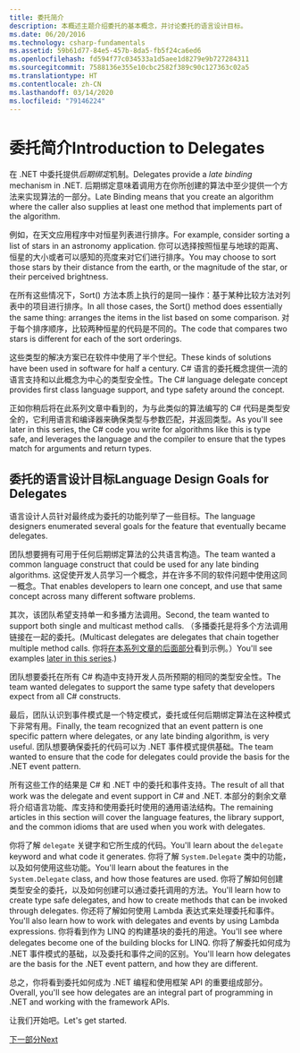 ```yaml
---
title: 委托简介
description: 本概述主题介绍委托的基本概念，并讨论委托的语言设计目标。
ms.date: 06/20/2016
ms.technology: csharp-fundamentals
ms.assetid: 59b61d77-84e5-457b-8da5-fb5f24ca6ed6
ms.openlocfilehash: fd594f77c034533a1d5aee1d8279e9b727284311
ms.sourcegitcommit: 7588136e355e10cbc2582f389c90c127363c02a5
ms.translationtype: HT
ms.contentlocale: zh-CN
ms.lasthandoff: 03/14/2020
ms.locfileid: "79146224"
---
```

# <a name="introduction-to-delegates"></a><span data-ttu-id="2ca73-103">委托简介</span><span class="sxs-lookup"><span data-stu-id="2ca73-103">Introduction to Delegates</span></span>

<span data-ttu-id="2ca73-104">在 .NET 中委托提供*后期绑定*机制。</span><span class="sxs-lookup"><span data-stu-id="2ca73-104">Delegates provide a *late binding* mechanism in .NET.</span></span> <span data-ttu-id="2ca73-105">后期绑定意味着调用方在你所创建的算法中至少提供一个方法来实现算法的一部分。</span><span class="sxs-lookup"><span data-stu-id="2ca73-105">Late Binding means that you create an algorithm where the caller also supplies at least one method that implements part of the algorithm.</span></span>

<span data-ttu-id="2ca73-106">例如，在天文应用程序中对恒星列表进行排序。</span><span class="sxs-lookup"><span data-stu-id="2ca73-106">For example, consider sorting a list of stars in an astronomy application.</span></span>
<span data-ttu-id="2ca73-107">你可以选择按照恒星与地球的距离、恒星的大小或者可以感知的亮度来对它们进行排序。</span><span class="sxs-lookup"><span data-stu-id="2ca73-107">You may choose to sort those stars by their distance from the earth, or the magnitude of the star, or their perceived brightness.</span></span>

<span data-ttu-id="2ca73-108">在所有这些情况下，Sort() 方法本质上执行的是同一操作：基于某种比较方法对列表中的项目进行排序。</span><span class="sxs-lookup"><span data-stu-id="2ca73-108">In all those cases, the Sort() method does essentially the same thing: arranges the items in the list based on some comparison.</span></span> <span data-ttu-id="2ca73-109">对于每个排序顺序，比较两种恒星的代码是不同的。</span><span class="sxs-lookup"><span data-stu-id="2ca73-109">The code that compares two stars is different for each of the sort orderings.</span></span>

<span data-ttu-id="2ca73-110">这些类型的解决方案已在软件中使用了半个世纪。</span><span class="sxs-lookup"><span data-stu-id="2ca73-110">These kinds of solutions have been used in software for half a century.</span></span>
<span data-ttu-id="2ca73-111">C# 语言的委托概念提供一流的语言支持和以此概念为中心的类型安全性。</span><span class="sxs-lookup"><span data-stu-id="2ca73-111">The C# language delegate concept provides first class language support, and type safety around the concept.</span></span>

<span data-ttu-id="2ca73-112">正如你稍后将在此系列文章中看到的，为与此类似的算法编写的 C# 代码是类型安全的，它利用语言和编译器来确保类型与参数匹配，并返回类型。</span><span class="sxs-lookup"><span data-stu-id="2ca73-112">As you'll see later in this series, the C# code you write for algorithms like this is type safe, and leverages the language and the compiler to ensure that the types match for arguments and return types.</span></span>

## <a name="language-design-goals-for-delegates"></a><span data-ttu-id="2ca73-113">委托的语言设计目标</span><span class="sxs-lookup"><span data-stu-id="2ca73-113">Language Design Goals for Delegates</span></span>

<span data-ttu-id="2ca73-114">语言设计人员针对最终成为委托的功能列举了一些目标。</span><span class="sxs-lookup"><span data-stu-id="2ca73-114">The language designers enumerated several goals for the feature that eventually became delegates.</span></span>

<span data-ttu-id="2ca73-115">团队想要拥有可用于任何后期绑定算法的公共语言构造。</span><span class="sxs-lookup"><span data-stu-id="2ca73-115">The team wanted a common language construct that could be used for any late binding algorithms.</span></span> <span data-ttu-id="2ca73-116">这促使开发人员学习一个概念，并在许多不同的软件问题中使用这同一概念。</span><span class="sxs-lookup"><span data-stu-id="2ca73-116">That enables developers to learn one concept, and use that same concept across many different software problems.</span></span>

<span data-ttu-id="2ca73-117">其次，该团队希望支持单一和多播方法调用。</span><span class="sxs-lookup"><span data-stu-id="2ca73-117">Second, the team wanted to support both single and multicast method calls.</span></span> <span data-ttu-id="2ca73-118">（多播委托是将多个方法调用链接在一起的委托。</span><span class="sxs-lookup"><span data-stu-id="2ca73-118">(Multicast delegates are delegates that chain together multiple method calls.</span></span>
<span data-ttu-id="2ca73-119">你将[在本系列文章的后面部分](delegate-class.md)看到示例。）</span><span class="sxs-lookup"><span data-stu-id="2ca73-119">You'll see examples [later in this series](delegate-class.md).)</span></span>

<span data-ttu-id="2ca73-120">团队想要委托在所有 C# 构造中支持开发人员所预期的相同的类型安全性。</span><span class="sxs-lookup"><span data-stu-id="2ca73-120">The team wanted delegates to support the same type safety that developers expect from all C# constructs.</span></span>

<span data-ttu-id="2ca73-121">最后，团队认识到事件模式是一个特定模式，委托或任何后期绑定算法在这种模式下非常有用。</span><span class="sxs-lookup"><span data-stu-id="2ca73-121">Finally, the team recognized that an event pattern is one specific pattern where delegates, or any late binding algorithm, is very useful.</span></span> <span data-ttu-id="2ca73-122">团队想要确保委托的代码可以为 .NET 事件模式提供基础。</span><span class="sxs-lookup"><span data-stu-id="2ca73-122">The team wanted to ensure that the code for delegates could provide the basis for the .NET event pattern.</span></span>

<span data-ttu-id="2ca73-123">所有这些工作的结果是 C# 和 .NET 中的委托和事件支持。</span><span class="sxs-lookup"><span data-stu-id="2ca73-123">The result of all that work was the delegate and event support in C# and .NET.</span></span> <span data-ttu-id="2ca73-124">本部分的剩余文章将介绍语言功能、库支持和使用委托时使用的通用语法结构。</span><span class="sxs-lookup"><span data-stu-id="2ca73-124">The remaining articles in this section will cover the language features, the library support, and the common idioms that are used when you work with delegates.</span></span>

<span data-ttu-id="2ca73-125">你将了解 `delegate` 关键字和它所生成的代码。</span><span class="sxs-lookup"><span data-stu-id="2ca73-125">You'll learn about the `delegate` keyword and what code it generates.</span></span> <span data-ttu-id="2ca73-126">你将了解 `System.Delegate` 类中的功能，以及如何使用这些功能。</span><span class="sxs-lookup"><span data-stu-id="2ca73-126">You'll learn about the features in the `System.Delegate` class, and how those features are used.</span></span> <span data-ttu-id="2ca73-127">你将了解如何创建类型安全的委托，以及如何创建可以通过委托调用的方法。</span><span class="sxs-lookup"><span data-stu-id="2ca73-127">You'll learn how to create type safe delegates, and how to create methods that can be invoked through delegates.</span></span> <span data-ttu-id="2ca73-128">你还将了解如何使用 Lambda 表达式来处理委托和事件。</span><span class="sxs-lookup"><span data-stu-id="2ca73-128">You'll also learn how to work with delegates and events by using Lambda expressions.</span></span> <span data-ttu-id="2ca73-129">你将看到作为 LINQ 的构建基块的委托的用途。</span><span class="sxs-lookup"><span data-stu-id="2ca73-129">You'll see where delegates become one of the building blocks for LINQ.</span></span> <span data-ttu-id="2ca73-130">你将了解委托如何成为 .NET 事件模式的基础，以及委托和事件之间的区别。</span><span class="sxs-lookup"><span data-stu-id="2ca73-130">You'll learn how delegates are the basis for the .NET event pattern, and how they are different.</span></span>

<span data-ttu-id="2ca73-131">总之，你将看到委托如何成为 .NET 编程和使用框架 API 的重要组成部分。</span><span class="sxs-lookup"><span data-stu-id="2ca73-131">Overall, you'll see how delegates are an integral part of programming in .NET and working with the framework APIs.</span></span>

<span data-ttu-id="2ca73-132">让我们开始吧。</span><span class="sxs-lookup"><span data-stu-id="2ca73-132">Let's get started.</span></span>

[<span data-ttu-id="2ca73-133">下一部分</span><span class="sxs-lookup"><span data-stu-id="2ca73-133">Next</span></span>](delegate-class.md)
